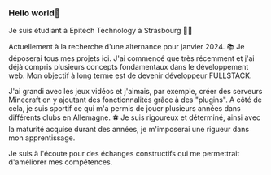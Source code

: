 ### Hello world👋
Je suis étudiant à Epitech Technology à Strasbourg 👨‍🎓

Actuellement à la recherche d'une alternance pour janvier 2024. 📚
Je déposerai tous mes projets ici. 
J'ai commencé que très récemment et j'ai déjà compris plusieurs concepts fondamentaux dans le développement web. 
Mon objectif à long terme est de devenir développeur FULLSTACK. 

J'ai grandi avec les jeux vidéos et j'aimais, par exemple, créer des serveurs Minecraft en y ajoutant des fonctionnalités grâce à des "plugins".
A côté de cela, je suis sportif ce qui m'a permis de jouer plusieurs années dans différents clubs en Allemagne. ⚽
Je suis rigoureux et déterminé, ainsi avec la maturité acquise durant des années, je m'imposerai une rigueur dans mon apprentissage.

Je suis à l'écoute pour des échanges constructifs qui me permettrait d'améliorer mes compétences.


